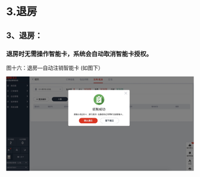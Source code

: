 # 3.退房

## 3、退房：

### 退房时无需操作智能卡，系统会自动取消智能卡授权。

图十六：退房—自动注销智能卡    \(如图下）

![](../../.gitbook/assets/image%20%28853%29.png)

## 

